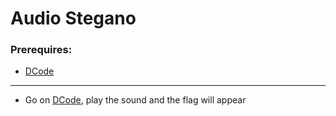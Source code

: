 # Audio Stegano

### Prerequires:

- [DCode](https://www.dcode.fr/analyse-spectrale)

-----------------

- Go on [DCode](https://www.dcode.fr/analyse-spectrale), play the sound and the flag will appear
